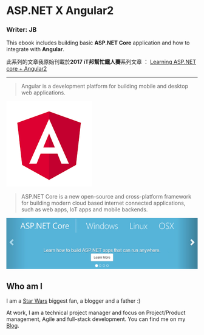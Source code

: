 # ASP.NET X Angular2

### Writer: JB

This ebook includes building basic **ASP.NET Core** application and how to integrate with **Angular**.

此系列的文章我原始刊載於**2017 iT邦幫忙鐵人賽**系列文章 ： [Learning ASP.NET core + Angular2](http://ithelp.ithome.com.tw/users/20103220/ironman/1001)


---

> Angular is a development platform for building mobile and desktop web applications.

![](angular.png)

> ASP.NET Core is a new open-source and cross-platform framework for building modern cloud based internet connected applications, such as web apps, IoT apps and mobile backends.

![](aspnetcore.png)




## Who am I

I am a [Star Wars](http://www.starwars.com/) biggest fan, a blogger and a father :)

At work, I am a technical project manager and focus on Project/Product management, Agile and full-stack development. 
You can find me on my [Blog](http://karatejb.blogspot.tw/).
